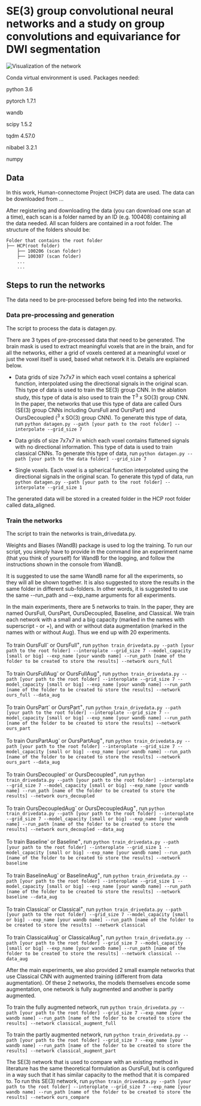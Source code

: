 # SE(3) group convolutional neural networks and a study on group convolutions and equivariance for DWI segmentation
![Visualization of the network](visualization/demo.gif)

Conda virtual environment is used. Packages needed:

python 3.6

pytorch 1.7.1

wandb

scipy 1.5.2

tqdm 4.57.0

nibabel 3.2.1

numpy

## Data

In this work, Human-connectome Project (HCP) data are used. The data can be downloaded from ...

After registering and downloading the data (you can download one scan at a time), each scan is a folder named by an ID (e.g. 100408) containing all the data needed. All scan folders are contained in a root folder. The structure of the folders should be:
```
Folder that contains the root folder
├──	HCP(root folder)
	├──	100206 (scan folder)
	├──	100307 (scan folder)
	...	
	...
```
## Steps to run the networks

The data need to be pre-processed before being fed into the networks.

### Data pre-processing and generation

The script to process the data is datagen.py.

There are 3 types of pre-processed data that need to be generated. The brain mask is used to extract meaningful voxels that are in the brain, and for all the networks, either a grid of voxels centered at a meaningful voxel or just the voxel itself is used, based what network it is. Details are explained below.

* Data grids of size 7x7x7 in which each voxel contains a spherical function, interpolated using the directional signals in the original scan. This type of data is used to train the SE(3) group CNN. In the ablation study, this type of data is also used to train the T<sup>3</sup> x SO(3) group CNN. In the paper, the networks that use this type of data are called Ours (SE(3) group CNNs including OursFull and OursPart) and OursDecoupled (<sup>3</sup> x SO(3) group CNN). To generate this type of data, run ```python datagen.py --path [your path to the root folder] --interpolate --grid_size 7```

* Data grids of size 7x7x7 in which each voxel contains flattened signals with no directional information. This type of data is used to train classical CNNs. To generate this type of data, run ```python datagen.py --path [your path to the data folder] --grid_size 7```

* Single voxels. Each voxel is a spherical function interpolated using the directional signals in the original scan. To generate this typd of data, run ```python datagen.py --path [your path to the root folder] --interpolate --grid_size 1```

The generated data will be stored in a created folder in the HCP root folder called data_aligned.
### Train the networks

The script to train the networks is train_drivedata.py.

Weights and Biases (WandB) package is used to log the training. To run our script, you simply have to provide in the command line an experiment name (that you think of yourself) for WandB for the logging, and follow the instructions shown in the console from WandB.

It is suggested to use the same WandB name for all the experiments, so they will all be shown together. It is also suggested to store the results in the same folder in different sub-folders. In other words, it is suggested to use the same --run_path and --exp_name arguments for all experiments.

In the main experiments, there are 5 networks to train. In the paper, they are named OursFull, OursPart, OursDecoupled, Baseline, and Classical. We train each network with a small and a big capacity (marked in the names with superscript - or +), and with or without data augmentation (marked in the names with or without Aug). Thus we end up with 20 experiments.

To train OursFull<sup>- </sup> or OursFull<sup>+</sup>, run ```python train_drivedata.py --path [your path to the root folder] --interoplate --grid_size 7 --model_capacity [small or big] --exp_name [your wandb name] --run_path [name of the folder to be created to store the results] --network ours_full```

To train OursFullAug<sup>- </sup> or OursFullAug<sup>+</sup>, run ```python train_drivedata.py --path [your path to the root folder] --interoplate --grid_size 7 --model_capacity [small or big] --exp_name [your wandb name] --run_path [name of the folder to be created to store the results] --network ours_full --data_aug```

To train OursPart<sup>- </sup> or OursPart<sup>+</sup>, run ```python train_drivedata.py --path [your path to the root folder] --interoplate --grid_size 7 --model_capacity [small or big] --exp_name [your wandb name] --run_path [name of the folder to be created to store the results] --network ours_part```

To train OursPartAug<sup>- </sup> or OursPartAug<sup>+</sup>, run ```python train_drivedata.py --path [your path to the root folder] --interoplate --grid_size 7 --model_capacity [small or big] --exp_name [your wandb name] --run_path [name of the folder to be created to store the results] --network ours_part --data_aug```

To train OursDecoupled<sup>- </sup> or OursDecoupled<sup>+</sup>, run ```python train_drivedata.py --path [your path to the root folder] --interoplate --grid_size 7 --model_capacity [small or big] --exp_name [your wandb name] --run_path [name of the folder to be created to store the results] --network ours_decoupled```

To train OursDecoupledAug<sup>- </sup> or OursDecoupledAug<sup>+</sup>, run ```python train_drivedata.py --path [your path to the root folder] --interoplate --grid_size 7 --model_capacity [small or big] --exp_name [your wandb name] --run_path [name of the folder to be created to store the results] --network ours_decoupled --data_aug```

To train Baseline<sup>- </sup> or Baseline<sup>+</sup>, run ```python train_drivedata.py --path [your path to the root folder] --interoplate --grid_size 1 --model_capacity [small or big] --exp_name [your wandb name] --run_path [name of the folder to be created to store the results] --network baseline```

To train BaselineAug<sup>- </sup> or BaselineAug<sup>+</sup>, run ```python train_drivedata.py --path [your path to the root folder] --interoplate --grid_size 1 --model_capacity [small or big] --exp_name [your wandb name] --run_path [name of the folder to be created to store the results] --network baseline --data_aug```

To train Classical<sup>- </sup> or Classical<sup>+</sup>, run ```python train_drivedata.py --path [your path to the root folder] --grid_size 7 --model_capacity [small or big] --exp_name [your wandb name] --run_path [name of the folder to be created to store the results] --network classical```

To train ClassicalAug<sup>- </sup> or ClassicalAug<sup>+</sup>, run ```python train_drivedata.py --path [your path to the root folder] --grid_size 7 --model_capacity [small or big] --exp_name [your wandb name] --run_path [name of the folder to be created to store the results] --network classical --data_aug```

After the main experiments, we also provided 2 small example networks that use Classical CNN with augmented training (different from data augmentation). Of these 2 networks, the models themselves encode some augmentation, one network is fully augmented and another is partly augmented. 

To train the fully augmented network, run ```python train_drivedata.py --path [your path to the root folder] --grid_size 7 --exp_name [your wandb name] --run_path [name of the folder to be created to store the results] --network classical_augment_full```

To train the partly augmented network, run ```python train_drivedata.py --path [your path to the root folder] --grid_size 7 --exp_name [your wandb name] --run_path [name of the folder to be created to store the results] --network classical_augment_part```

The SE(3) network that is used to compare with an existing method in literature has the same theoretical formulation as OursFull, but is configured in a way such that it has similar capacity to the method that it is compared to. To run this SE(3) network, run ```python train_drivedata.py --path [your path to the root folder] --interoplate --grid_size 7 --exp_name [your wandb name] --run_path [name of the folder to be created to store the results] --network ours_compare```